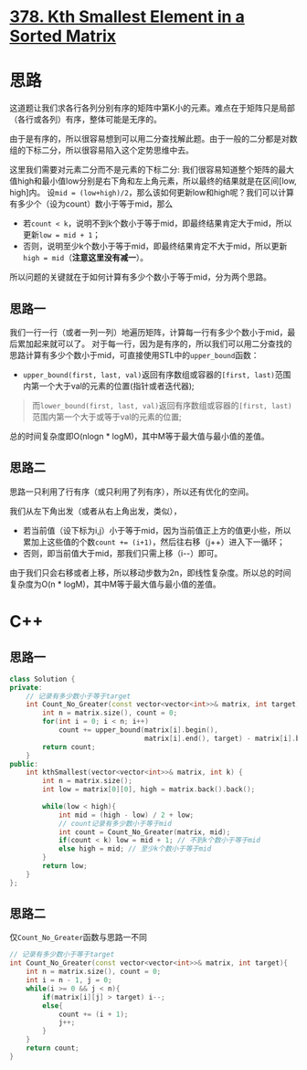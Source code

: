 # [378. Kth Smallest Element in a Sorted Matrix](https://leetcode.com/problems/kth-smallest-element-in-a-sorted-matrix/)

# 思路
这道题让我们求各行各列分别有序的矩阵中第K小的元素。难点在于矩阵只是局部（各行或各列）有序，整体可能是无序的。

由于是有序的，所以很容易想到可以用二分查找解此题。由于一般的二分都是对数组的下标二分，所以很容易陷入这个定势思维中去。

这里我们需要对元素二分而不是元素的下标二分: 
我们很容易知道整个矩阵的最大值high和最小值low分别是右下角和左上角元素，所以最终的结果就是在区间[low, high]内。
设`mid = (low+high)/2`，那么该如何更新low和high呢？我们可以计算有多少个（设为count）数小于等于mid，那么
* 若`count < k`，说明不到k个数小于等于mid，即最终结果肯定大于mid，所以更新`low = mid + 1`；
* 否则，说明至少k个数小于等于mid，即最终结果肯定不大于mid，所以更新`high = mid`（**注意这里没有减一**）。

所以问题的关键就在于如何计算有多少个数小于等于mid，分为两个思路。

## 思路一

我们一行一行（或者一列一列）地遍历矩阵，计算每一行有多少个数小于mid，最后累加起来就可以了。
对于每一行，因为是有序的，所以我们可以用二分查找的思路计算有多少个数小于mid，可直接使用STL中的`upper_bound`函数：
* `upper_bound(first, last, val)`返回有序数组或容器的`[first, last)`范围内第一个大于val的元素的位置(指针或者迭代器);
> 而`lower_bound(first, last, val)`返回有序数组或容器的`[first, last)`范围内第一个大于或等于val的元素的位置;

总的时间复杂度即O(nlogn * logM)，其中M等于最大值与最小值的差值。

## 思路二

思路一只利用了行有序（或只利用了列有序），所以还有优化的空间。

我们从左下角出发（或者从右上角出发，类似），
* 若当前值（设下标为i,j）小于等于mid，因为当前值正上方的值更小些，所以累加上这些值的个数`count += (i+1)`，然后往右移（j++）进入下一循环；
* 否则，即当前值大于mid，那我们只需上移（i--）即可。

由于我们只会右移或者上移，所以移动步数为2n，即线性复杂度。所以总的时间复杂度为O(n * logM)，其中M等于最大值与最小值的差值。

# C++
## 思路一
``` C++
class Solution {
private:
    // 记录有多少数小于等于target
    int Count_No_Greater(const vector<vector<int>>& matrix, int target){
        int n = matrix.size(), count = 0;
        for(int i = 0; i < n; i++)
            count += upper_bound(matrix[i].begin(), 
                                 matrix[i].end(), target) - matrix[i].begin();
        return count;
    }
public:
    int kthSmallest(vector<vector<int>>& matrix, int k) {
        int n = matrix.size();
        int low = matrix[0][0], high = matrix.back().back();
        
        while(low < high){
            int mid = (high - low) / 2 + low;
            // count记录有多少数小于等于mid
            int count = Count_No_Greater(matrix, mid);
            if(count < k) low = mid + 1; // 不到k个数小于等于mid
            else high = mid; // 至少k个数小于等于mid
        }
        return low;
    }
};
```

## 思路二
仅`Count_No_Greater`函数与思路一不同
``` C++
// 记录有多少数小于等于target
int Count_No_Greater(const vector<vector<int>>& matrix, int target){
    int n = matrix.size(), count = 0;
    int i = n - 1, j = 0;
    while(i >= 0 && j < n){
        if(matrix[i][j] > target) i--;
        else{
            count += (i + 1);
            j++;
        }
    }
    return count;
}
```
